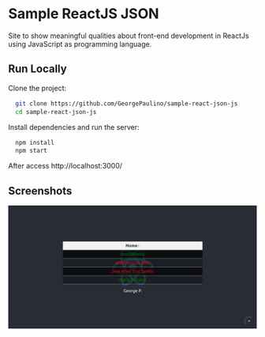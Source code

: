 
# Sample ReactJS JSON

Site to show meaningful qualities about front-end development in ReactJs using JavaScript as programming language.

## Run Locally

Clone the project:

```bash
  git clone https://github.com/GeorgePaulino/sample-react-json-js
  cd sample-react-json-js
```

Install dependencies and run the server:

```bash
  npm install
  npm start
```

After access http://localhost:3000/

## Screenshots

![App Screenshot](./public/Screenshot.png)